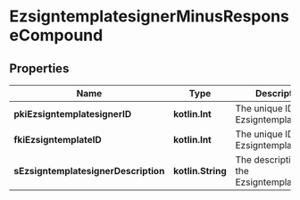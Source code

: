 
# EzsigntemplatesignerMinusResponseCompound

## Properties
Name | Type | Description | Notes
------------ | ------------- | ------------- | -------------
**pkiEzsigntemplatesignerID** | **kotlin.Int** | The unique ID of the Ezsigntemplatesigner | 
**fkiEzsigntemplateID** | **kotlin.Int** | The unique ID of the Ezsigntemplate | 
**sEzsigntemplatesignerDescription** | **kotlin.String** | The description of the Ezsigntemplatesigner | 



